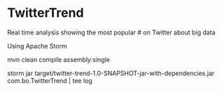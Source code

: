 TwitterTrend
============

Real time analysis showing the most popular # on Twitter about big data

Using Apache Storm

mvn clean compile assembly:single

storm jar target/twitter-trend-1.0-SNAPSHOT-jar-with-dependencies.jar com.bo.TwitterTrend | tee log
